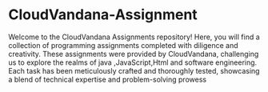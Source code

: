 # CloudVandana-Assignment
 Welcome to the CloudVandana Assignments repository! Here, you will find a collection of programming assignments completed with diligence and creativity. These assignments were provided by CloudVandana, challenging us to explore the realms of java ,JavaScript,Html and software engineering. Each task has been meticulously crafted and thoroughly tested, showcasing a blend of technical expertise and problem-solving prowess
